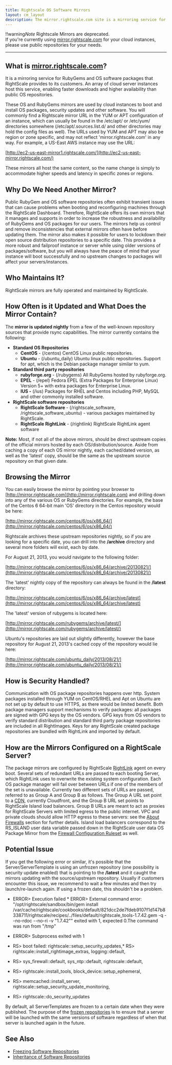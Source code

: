 ```yaml
---
title: Rightscale OS Software Mirrors
layout: cm_layout
description: The mirror.rightscale.com site is a mirroring service for RubyGems and OS software packages that RightScale provides to its customers.
---
```


!!warning*Note* Rightscale Mirrors are deprecated.<br>If you're currently using [mirror.rightscale.com](http://mirror.rightscale.com) for your cloud instances, please use public repositories for your needs.

---

## What is [mirror.rightscale.com](http://mirror.rightscale.com)?

It is a mirroring service for RubyGems and OS software packages that RightScale provides to its customers. An array of cloud server instances host this service, enabling faster downloads and higher availability than public OS repositories.

These OS and RubyGems mirrors are used by cloud instances to boot and install OS packages, security updates and other software. You will commonly find a Rightscale mirror URL in the YUM or APT configuration of an instance, which can usually be found in the /etc/apt/ or /etc/yum/ directories somewhere (/etc/apt/.sources.list.d/ and other directories may hold the config files as well). The URLs used by YUM and APT may also be region or zone specific, and may not reflect 'mirror.rightscale.com' in any way. For example, a US-East AWS instance may use the URL:

[http://ec2-us-east-mirror1.rightscale.com/](http://ec2-us-east-mirror.rightscale.com/)

These mirrors all host the same content, so the name change is simply to accommodate higher speeds and latency in specific zones or regions.

## Why Do We Need Another Mirror?

Public RubyGem and OS software repositories often exhibit transient issues that can cause problems when booting and reconfiguring machines through the RightScale Dashboard. Therefore, RightScale offers its own mirrors that it manages and supports in order to increase the robustness and availability of RubyGems and OS packages for our users. The mirrors help us control and remove inconsistencies that external mirrors often have before updating them. The mirror also makes it possible for users to lockdown their open source distribution repositories to a specific date. This provides a more robust and failproof instance or server while using older versions of packages/software, but you will always have the peace of mind that your instance will boot successfully and no upstream changes to packages will affect your servers/instances.

## Who Maintains It?

RightScale mirrors are fully operated and maintained by RightScale.

## How Often is it Updated and What Does the Mirror Contain?

The **mirror is updated nightly** from a few of the well-known repository sources that provide rsync capabilities. The mirror currently contains the following:

- **Standard OS Repositories**
  - **CentOS** - (/centos) CentOS Linux public repositories.
  - **Ubuntu** - (/ubuntu_daily) Ubuntu linux public repositories. Support for apt, which is the Debian package manager similar to yum.
- **Standard third party repositories**
  - **rubyforge.org** - (/rubygems) All RubyGems hosted by rubyforge.org.
  - **EPEL** - (/epel) Fedora EPEL (Extra Packages for Enterprise Linux) Version 5+ with extra packages for Enterprise Linux.
  - **IUS -** (/ius) Packages for RHEL and Centos including PHP, MySQL and other commonly installed software.
- **RightScale software repositories**
  - **RightScale Software** - (/rightscale_software, /rightscale_software_ubuntu) - various packages maintained by RightScale.
  - **RightScale RightLink** - (/rightlink) RightScale RightLink agent software

**Note:** Most, if not all of the above mirrors, should be direct upstream copies of the official mirrors hosted by each OS/distribution/source. Aside from caching a copy of each OS mirror nightly, each cached/dated version, as well as the 'latest' copy, should be the same as the upstream source repository on that given date.

## Browsing the Mirror

You can easily browse the mirror by pointing your browser to [http://mirror.rightscale.com](http://mirror.rightscale.com) and drilling down into any of the various OS or RubyGems directories. For example, the base of the Centos 6 64-bit main 'OS' directory in the Centos repository would be here:

[http://mirror.rightscale.com/centos/6/os/x86_64/](http://mirror.rightscale.com/centos/6/os/x86_64/)

Rightscale archives these upstream repositories nightly, so if you are looking for a specific date, you can drill into the **/archive** directory and several more folders will exist, each by date.

For August 21, 2013, you would navigate to the following folder:

[http://mirror.rightscale.com/centos/6/os/x86_64/archive/20130821/](http://mirror.rightscale.com/centos/6/os/x86_64/archive/20130821/)

The 'latest' nightly copy of the repository can always be found in the **/latest** directory:

[http://mirror.rightscale.com/centos/6/os/x86_64/archive/latest](http://mirror.rightscale.com/centos/6/os/x86_64/archive/latest)

The 'latest' version of rubygems is located here:

[http://mirror.rightscale.com/rubygems/archive/latest/](http://mirror.rightscale.com/rubygems/archive/latest/)

Ubuntu's repositories are laid out slightly differently, however the base repository for August 21, 2013's cached copy of the repository would lie here:

[http://mirror.rightscale.com/ubuntu_daily/2013/08/21/](http://mirror.rightscale.com/ubuntu_daily/2013/08/21/)

## How is Security Handled?

Communication with OS package repositories happens over http. System packages installed through YUM on CentOS/RHEL and Apt on Ubuntu are not set up by default to use HTTPS, as there would be limited benefit. Both package managers support mechanisms to verify packages: all packages are signed with GPG keys by the OS vendors. GPG keys from OS vendors to verify standard distribution and standard third party package repositories are included in all RightImages. Keys for any RightScale created package repositories are bundled with RightLink and imported by default.

## How are the Mirrors Configured on a RightScale Server?

​The package mirrors are configured by RightScale [RightLink](/rl10/index.html) agent on every boot. Several sets of redundant URLs are passed to each booting Server, which RightLink uses to overwrite the existing system configuration. Each OS package manager will fail over between URLs if one of the members of the set is unavailable. Currently two different sets of URLs are passed, referred to as Group A and Group B as follows. The Group A URL set point to a [CDN](http://en.wikipedia.org/wiki/Content_delivery_network), currently Cloudfront, and the Group B URL set points to RightScale Island load balancers. Group B URLs are meant to act as proxies for RightScale Servers with limited egress to the public internet. VPC and private clouds should allow HTTP egress to these servers: see the [About Firewalls](/cm/dashboard/settings/account/index.html#about-rightscale-accounts) section for further details. Island load balancers correspond to the RS_ISLAND user data variable passed down in the RightScale user data OS Package Mirror from the [Firewall Configuration Ruleset](/faq/Firewall_Configuration_Ruleset.html) as well.

## Potential Issue

If you get the following error or similar, it's possible that the Server/ServerTemplate is using an unfrozen repository (one possibility is security update enabled) that is pointing to the **/latest** and it caught the mirrors updating with the source/upstream repository. Usually if customers encounter this issue, we recommend to wait a few minutes and then try launch/re-launch again. If using a frozen date, this shouldn't be a problem.

* ERROR> Execution failed * ERROR> External command error: "/opt/rightscale/sandbox/bin/gem install /var/cache/rightscale/cookbooks/default/821dcc2de7fdeb9107f1d147b8338711/rightscale/recipes/../files/default/rightscale_tools-1.7.42.gem -q --no-rdoc --no-ri -v "1.7.42"" exited with 1, expected 0.The command was run from "/tmp"

* ERROR> Subprocess exited with 1

* RS> boot failed: rightscale::setup_security_updates,* RS> rightscale::install_rightimage_extras, logging::default,

* RS> sys_firewall::default, sys_ntp::default, rightscale::default,

* RS> rightscale::install_tools, block_device::setup_ephemeral,

* RS> memcached::install_server, rightscale::setup_security_update_monitoring,

* RS> rightscale::do_security_updates

By default, all ServerTemplates are frozen to a certain date when they were published. The purpose of the [frozen repositories](/cm/rs101/freezing_software_repositories.html) is to ensure that a server will be launched with the same versions of software regardless of when that server is launched again in the future.

## See Also

- [Freezing Software Repositories](/cm/rs101/freezing_software_repositories.html)
- [Inheritance of Software Repositories](/cm/rs101/inheritance_of_software_repositories.html)
